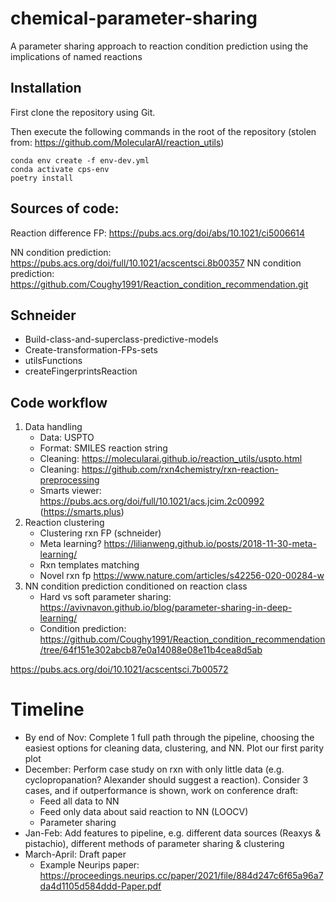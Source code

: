 # chemical-parameter-sharing
A parameter sharing approach to reaction condition prediction using the implications of named reactions

## Installation

First clone the repository using Git.

Then execute the following commands in the root of the repository (stolen from: https://github.com/MolecularAI/reaction_utils)

    conda env create -f env-dev.yml
    conda activate cps-env
    poetry install
    
 ## Sources of code:
 Reaction difference FP: https://pubs.acs.org/doi/abs/10.1021/ci5006614
 
 NN condition prediction: https://pubs.acs.org/doi/full/10.1021/acscentsci.8b00357
 NN condition prediction: https://github.com/Coughy1991/Reaction_condition_recommendation.git

## Schneider

- Build-class-and-superclass-predictive-models
- Create-transformation-FPs-sets
- utilsFunctions
- createFingerprintsReaction

## Code workflow

1) Data handling
    - Data: USPTO
    - Format: SMILES reaction string
    - Cleaning: https://molecularai.github.io/reaction_utils/uspto.html
    - Cleaning: https://github.com/rxn4chemistry/rxn-reaction-preprocessing
    - Smarts viewer: https://pubs.acs.org/doi/full/10.1021/acs.jcim.2c00992 (https://smarts.plus)
2) Reaction clustering
    - Clustering rxn FP (schneider)
    - Meta learning? https://lilianweng.github.io/posts/2018-11-30-meta-learning/
    - Rxn templates matching
    - Novel rxn fp https://www.nature.com/articles/s42256-020-00284-w
3) NN condition prediction conditioned on reaction class
    - Hard vs soft parameter sharing: https://avivnavon.github.io/blog/parameter-sharing-in-deep-learning/
    - Condition prediction: https://github.com/Coughy1991/Reaction_condition_recommendation/tree/64f151e302abcb87e0a14088e08e11b4cea8d5ab
    

https://pubs.acs.org/doi/10.1021/acscentsci.7b00572

# Timeline

- By end of Nov: Complete 1 full path through the pipeline, choosing the easiest options for cleaning data, clustering, and NN. Plot our first parity plot
- December: Perform case study on rxn with only little data (e.g. cyclopropanation? Alexander should suggest a reaction). Consider 3 cases, and if outperformance is shown, work on conference draft:
    - Feed all data to NN
    - Feed only data about said reaction to NN (LOOCV)
    - Parameter sharing
- Jan-Feb: Add features to pipeline, e.g. different data sources (Reaxys & pistachio), different methods of parameter sharing & clustering
- March-April: Draft paper
    - Example Neurips paper: https://proceedings.neurips.cc/paper/2021/file/884d247c6f65a96a7da4d1105d584ddd-Paper.pdf
    
    
    
